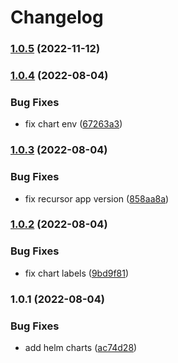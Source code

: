 # Changelog


### [1.0.5](https://github.com/muhlba91/pdns-container/compare/chart/recursor/v1.0.4...chart/recursor/v1.0.5) (2022-11-12)

### [1.0.4](https://github.com/muhlba91/pdns-container/compare/chart/recursor/v1.0.3...chart/recursor/v1.0.4) (2022-08-04)


### Bug Fixes

* fix chart env ([67263a3](https://github.com/muhlba91/pdns-container/commit/67263a380729b91f9c4325c90b8b915b5c6217d8))

### [1.0.3](https://github.com/muhlba91/pdns-container/compare/chart/recursor/v1.0.2...chart/recursor/v1.0.3) (2022-08-04)


### Bug Fixes

* fix recursor app version ([858aa8a](https://github.com/muhlba91/pdns-container/commit/858aa8ac773cba58e726c10d23394be24595e9eb))

### [1.0.2](https://github.com/muhlba91/pdns-container/compare/chart/recursor/v1.0.1...chart/recursor/v1.0.2) (2022-08-04)


### Bug Fixes

* fix chart labels ([9bd9f81](https://github.com/muhlba91/pdns-container/commit/9bd9f81ebff6be521eb06547724640165eec8bcd))

### 1.0.1 (2022-08-04)


### Bug Fixes

* add helm charts ([ac74d28](https://github.com/muhlba91/pdns-container/commit/ac74d2804fa522b61b7011544dc909a658ae7e18))
